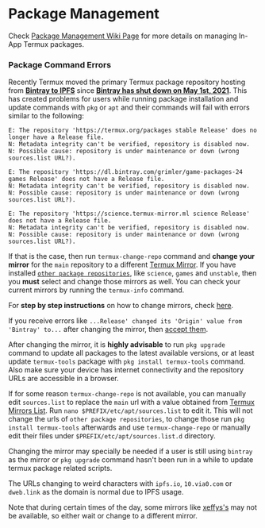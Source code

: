 # Package Management

Check [Package Management Wiki Page](https://wiki.termux.com/wiki/Package_Management) for more details on managing In-App Termux packages.

### Package Command Errors

Recently Termux moved the primary Termux package repository hosting from [**Bintray to IPFS**](https://github.com/termux/termux-packages/issues/6348) since [**Bintray has shut down on May 1st, 2021**](https://jfrog.com/blog/into-the-sunset-bintray-jcenter-gocenter-and-chartcenter/). This has created problems for users while running package installation and update commands with `pkg` or `apt` and their commands will fail with errors similar to the following:

```
E: The repository 'https://termux.org/packages stable Release' does no longer have a Release file.
N: Metadata integrity can't be verified, repository is disabled now.
N: Possible cause: repository is under maintenance or down (wrong sources.list URL?).
```

```
E: The repository 'https://dl.bintray.com/grimler/game-packages-24 games Release' does not have a Release file.
N: Metadata integrity can't be verified, repository is disabled now.
N: Possible cause: repository is under maintenance or down (wrong sources.list URL?).
```

```
E: The repository 'https://science.termux-mirror.ml science Release' does not have a Release file.
N: Metadata integrity can't be verified, repository is disabled now.
N: Possible cause: repository is under maintenance or down (wrong sources.list URL?).
```

If that is the case, then run `termux-change-repo` command and **change your mirror** for the `main` repository to a different [Termux Mirror](https://github.com/termux/termux-packages/wiki/Mirrors). If you have installed [`other package repositories`](https://github.com/termux/termux-packages/wiki#packages), like `science`, `games` and `unstable`, then you **must** select and change those mirrors as well. You can check your current mirrors by running the `termux-info` command.

For **step by step instructions** on how to change mirrors, check [here](https://github.com/termux/termux-packages/issues/6726).

If you receive errors like `...Release' changed its 'Origin' value from 'Bintray' to...` after changing the mirror, then [accept them](https://github.com/termux/termux-packages/issues/6455).

After changing the mirror, it is **highly advisable** to run `pkg upgrade` command to update all packages to the latest available versions, or at least update `termux-tools` package with `pkg install termux-tools` command. Also make sure your device has internet connectivity and the repository URLs are accessible in a browser.

If for some reason `termux-change-repo` is not available, you can manually edit `sources.list` to replace the `main` url with a value obtained from [Termux Mirrors List](https://github.com/termux/termux-packages/wiki/Mirrors). Run `nano $PREFIX/etc/apt/sources.list` to edit it. This will not change the urls of `other package repositories`, to change those run `pkg install termux-tools` afterwards and use `termux-change-repo` or manually edit their files under `$PREFIX/etc/apt/sources.list.d` directory.

Changing the mirror may specially be needed if a user is still using `bintray` as the mirror or `pkg upgrade` command hasn't been run in a while to update termux package related scripts.

The URLs changing to weird characters with `ipfs.io`, `10.via0.com` or `dweb.link` as the domain is normal due to IPFS usage.

Note that during certain times of the day, some mirrors like [xeffys's](https://github.com/termux/termux-packages/wiki/Mirrors#mirrors-by-xeffyr) may not be available, so either wait or change to a different mirror.

